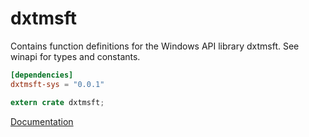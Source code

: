# dxtmsft #
Contains function definitions for the Windows API library dxtmsft. See winapi for types and constants.

```toml
[dependencies]
dxtmsft-sys = "0.0.1"
```

```rust
extern crate dxtmsft;
```

[Documentation](https://retep998.github.io/doc/winapi/dxtmsft/)
